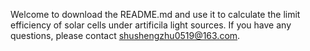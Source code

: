 Welcome to download the README.md and use it to calculate the limit efficiency of solar cells under artificila light sources.
If you have any questions, please contact shushengzhu0519@163.com.
